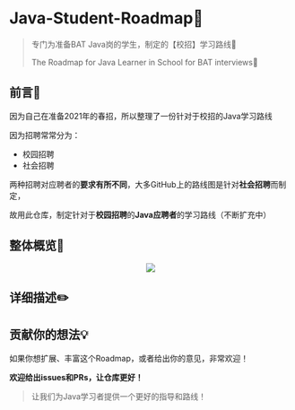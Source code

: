 # Java-Student-Roadmap🚗
> 专门为准备BAT Java岗的学生，制定的【校招】学习路线🚗
>
> The Roadmap for Java Learner in School for  BAT interviews🚗

## 前言💬

因为自己在准备2021年的春招，所以整理了一份针对于校招的Java学习路线

因为招聘常常分为：

+ 校园招聘
+ 社会招聘

两种招聘对应聘者的**要求有所不同**，大多GitHub上的路线图是针对**社会招聘**而制定，

故用此仓库，制定针对于**校园招聘**的**Java应聘者**的学习路线（不断扩充中）

## 整体概览👀



<div align="center">
  <img src="http://picreso.oss-cn-beijing.aliyuncs.com/roadmap.png">
</div>

## 详细描述✏️



## 贡献你的想法💡

如果你想扩展、丰富这个Roadmap，或者给出你的意见，非常欢迎！

**欢迎给出issues和PRs，让仓库更好！**

> 让我们为Java学习者提供一个更好的指导和路线！